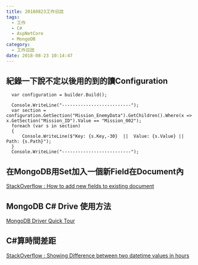 ```yaml
---
title: 20180823工作日誌
tags:
  - 工作
  - C#
  - AspNetCore
  - MongoDB
category:
  - 工作日誌
date: 2018-08-23 10:14:47
---
```

## 紀錄一下說不定以後用的到的讀Configuration ##

```
  var configuration = builder.Build();

  Console.WriteLine("--------------------------");
  var section = configuration.GetSection("Mission_EnemyData").GetChildren().Where(x => x.GetSection("Mission_ID").Value == "Mission_002");
  foreach (var s in section)
  {
      Console.WriteLine($"Key: {s.Key,-30}  ||  Value: {s.Value} ||   Path: {s.Path}");
  }
  Console.WriteLine("--------------------------");
```

## 在MongoDB用Set加入一個新Field在Document內 ##

[StackOverflow : How to add new fields to existing document](https://stackoverflow.com/questions/44685716/how-to-add-new-fields-to-existing-document)  

## MongoDB C# Drive 使用方法 ##

[MongoDB Driver Quick Tour](http://mongodb.github.io/mongo-csharp-driver/2.7/getting_started/quick_tour/#insert-a-document)  

## C#算時間差距 ##

[StackOverflow : Showing Difference between two datetime values in hours](https://stackoverflow.com/questions/4946316/showing-difference-between-two-datetime-values-in-hours)  
